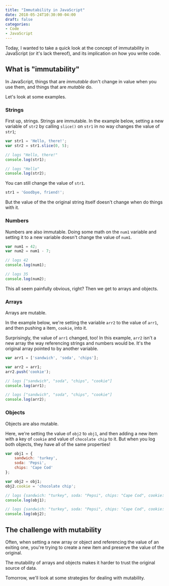 ```yaml
---
title: "Immutability in JavaScript"
date: 2018-05-24T10:30:00-04:00
draft: false
categories:
- Code
- JavaScript
---
```


Today, I wanted to take a quick look at the concept of immutability in JavaScript (or it's lack thereof), and its implication on how you write code.

## What is "immutability"

In JavaScript, things that are *immutable* don't change in value when you use them, and things that are *mutable* do.

Let's look at some examples.

### Strings

First up, strings. Strings are immutable. In the example below, setting a new variable of `str2` by calling `slice()` on `str1` in no way changes the value of `str1`;

```js
var str1 = 'Hello, there!';
var str2 = str1.slice(0, 5);

// logs "Hello, there!"
console.log(str1);

// logs "Hello"
console.log(str2);
```

You can still change the value of `str1`.

```js
str1 = 'Goodbye, friend!';
```

But the value of the the original string itself doesn't change when do things with it.

### Numbers

Numbers are also immutable. Doing some math on the `num1` variable and setting it to a new variable doesn't change the value of `num1`.

```js
var num1 = 42;
var num2 = num1 - 7;

// logs 42
console.log(num1);

// logs 35
console.log(num2);
```

This all seem painfully obvious, right? Then we get to arrays and objects.

### Arrays

Arrays are mutable.

In the example below, we're setting the variable `arr2` to the value of `arr1`, and then pushing a item, `cookie`, into it.

Surprisingly, the value of `arr1` changed, too! In this example, `arr2` isn't a new array the way referencing strings and numbers would be. It's the original array pointed to by another variable.

```js
var arr1 = ['sandwich', 'soda', 'chips'];

var arr2 = arr1;
arr2.push('cookie');

// logs ["sandwich", "soda", "chips", "cookie"]
console.log(arr1);

// logs ["sandwich", "soda", "chips", "cookie"]
console.log(arr2);
```

### Objects

Objects are also mutable.

Here, we're setting the value of `obj2` to `obj1`, and then adding a new item with a key of `cookie` and value of `chocolate chip` to it. But when you log both objects, they have all of the same properties!

```js
var obj1 = {
	sandwich: 'turkey',
	soda: 'Pepsi',
	chips: 'Cape Cod'
};

var obj2 = obj1;
obj2.cookie = 'chocolate chip';

// logs {sandwich: "turkey", soda: "Pepsi", chips: "Cape Cod", cookie: "chocolate chip"}
console.log(obj1);

// logs {sandwich: "turkey", soda: "Pepsi", chips: "Cape Cod", cookie: "chocolate chip"}
console.log(obj2);
```

## The challenge with mutability

Often, when setting a new array or object and referencing the value of an exiting one, you're trying to create a new item and preserve the value of the original.

The mutability of arrays and objects makes it harder to trust the original source of data.

Tomorrow, we'll look at some strategies for dealing with mutability.
